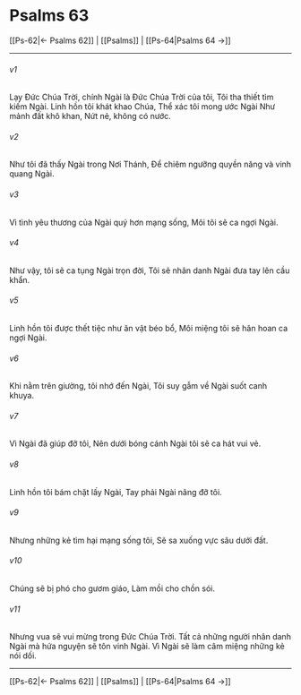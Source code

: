 # Psalms 63

[[Ps-62|← Psalms 62]] | [[Psalms]] | [[Ps-64|Psalms 64 →]]
***



###### v1 
Lạy Đức Chúa Trời, chính Ngài là Đức Chúa Trời của tôi, Tôi tha thiết tìm kiếm Ngài. Linh hồn tôi khát khao Chúa, Thể xác tôi mong ước Ngài Như mảnh đất khô khan, Nứt nẻ, không có nước. 

###### v2 
Như tôi đã thấy Ngài trong Nơi Thánh, Để chiêm ngưỡng quyền năng và vinh quang Ngài. 

###### v3 
Vì tình yêu thương của Ngài quý hơn mạng sống, Môi tôi sẽ ca ngợi Ngài. 

###### v4 
Như vậy, tôi sẽ ca tụng Ngài trọn đời, Tôi sẽ nhân danh Ngài đưa tay lên cầu khẩn. 

###### v5 
Linh hồn tôi được thết tiệc như ăn vật béo bổ, Môi miệng tôi sẽ hân hoan ca ngợi Ngài. 

###### v6 
Khi nằm trên giường, tôi nhớ đến Ngài, Tôi suy gẫm về Ngài suốt canh khuya. 

###### v7 
Vì Ngài đã giúp đỡ tôi, Nên dưới bóng cánh Ngài tôi sẽ ca hát vui vẻ. 

###### v8 
Linh hồn tôi bám chặt lấy Ngài, Tay phải Ngài nâng đỡ tôi. 

###### v9 
Nhưng những kẻ tìm hại mạng sống tôi, Sẽ sa xuống vực sâu dưới đất. 

###### v10 
Chúng sẽ bị phó cho gươm giáo, Làm mồi cho chồn sói. 

###### v11 
Nhưng vua sẽ vui mừng trong Đức Chúa Trời. Tất cả những người nhân danh Ngài mà hứa nguyện sẽ tôn vinh Ngài. Vì Ngài sẽ làm câm miệng những kẻ nói dối.

***
[[Ps-62|← Psalms 62]] | [[Psalms]] | [[Ps-64|Psalms 64 →]]
